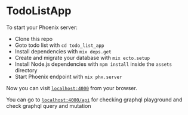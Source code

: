 # TodoListApp

To start your Phoenix server:

  * Clone this repo
  * Goto todo list with `cd todo_list_app`
  * Install dependencies with `mix deps.get`
  * Create and migrate your database with `mix ecto.setup`
  * Install Node.js dependencies with `npm install` inside the `assets` directory
  * Start Phoenix endpoint with `mix phx.server`

Now you can visit [`localhost:4000`](http://localhost:4000) from your browser.

You can go to [`localhost:4000/api`](http://localhost:4000/api) for checking graphql playground and check graphql query and mutation
